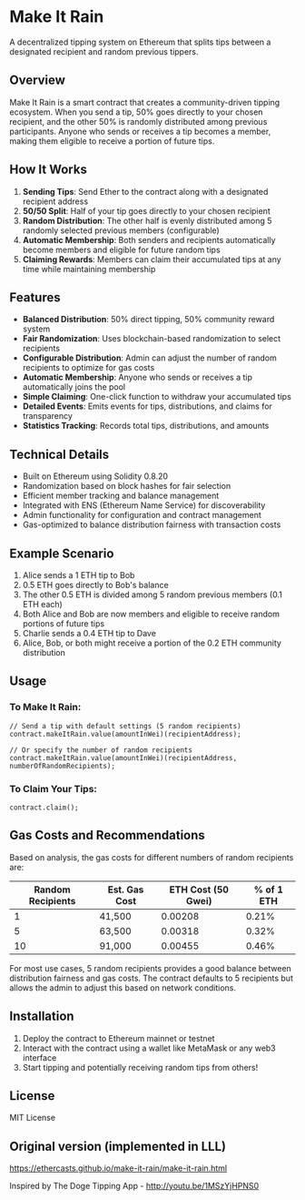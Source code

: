 # Make It Rain

A decentralized tipping system on Ethereum that splits tips between a designated recipient and random previous tippers.

## Overview

Make It Rain is a smart contract that creates a community-driven tipping ecosystem. When you send a tip, 50% goes directly to your chosen recipient, and the other 50% is randomly distributed among previous participants. Anyone who sends or receives a tip becomes a member, making them eligible to receive a portion of future tips.

## How It Works

1. **Sending Tips**: Send Ether to the contract along with a designated recipient address
2. **50/50 Split**: Half of your tip goes directly to your chosen recipient
3. **Random Distribution**: The other half is evenly distributed among 5 randomly selected previous members (configurable)
4. **Automatic Membership**: Both senders and recipients automatically become members and eligible for future random tips
5. **Claiming Rewards**: Members can claim their accumulated tips at any time while maintaining membership

## Features

- **Balanced Distribution**: 50% direct tipping, 50% community reward system
- **Fair Randomization**: Uses blockchain-based randomization to select recipients
- **Configurable Distribution**: Admin can adjust the number of random recipients to optimize for gas costs
- **Automatic Membership**: Anyone who sends or receives a tip automatically joins the pool
- **Simple Claiming**: One-click function to withdraw your accumulated tips
- **Detailed Events**: Emits events for tips, distributions, and claims for transparency
- **Statistics Tracking**: Records total tips, distributions, and amounts

## Technical Details

- Built on Ethereum using Solidity 0.8.20
- Randomization based on block hashes for fair selection
- Efficient member tracking and balance management
- Integrated with ENS (Ethereum Name Service) for discoverability
- Admin functionality for configuration and contract management
- Gas-optimized to balance distribution fairness with transaction costs

## Example Scenario

1. Alice sends a 1 ETH tip to Bob
2. 0.5 ETH goes directly to Bob's balance
3. The other 0.5 ETH is divided among 5 random previous members (0.1 ETH each)
4. Both Alice and Bob are now members and eligible to receive random portions of future tips
5. Charlie sends a 0.4 ETH tip to Dave
6. Alice, Bob, or both might receive a portion of the 0.2 ETH community distribution

## Usage

### To Make It Rain:

```solidity
// Send a tip with default settings (5 random recipients)
contract.makeItRain.value(amountInWei)(recipientAddress);

// Or specify the number of random recipients
contract.makeItRain.value(amountInWei)(recipientAddress, numberOfRandomRecipients);
```

### To Claim Your Tips:

```solidity
contract.claim();
```

## Gas Costs and Recommendations

Based on analysis, the gas costs for different numbers of random recipients are:

| Random Recipients | Est. Gas Cost | ETH Cost (50 Gwei) | % of 1 ETH |
|-------------------|---------------|---------------------|------------|
| 1                 | 41,500        | 0.00208             | 0.21%      |
| 5                 | 63,500        | 0.00318             | 0.32%      |
| 10                | 91,000        | 0.00455             | 0.46%      |

For most use cases, 5 random recipients provides a good balance between distribution fairness and gas costs. The contract defaults to 5 recipients but allows the admin to adjust this based on network conditions.

## Installation

1. Deploy the contract to Ethereum mainnet or testnet
2. Interact with the contract using a wallet like MetaMask or any web3 interface
3. Start tipping and potentially receiving random tips from others!

## License

MIT License

## Original version (implemented in LLL)

https://ethercasts.github.io/make-it-rain/make-it-rain.html

Inspired by The Doge Tipping App - http://youtu.be/1MSzYjHPNS0
